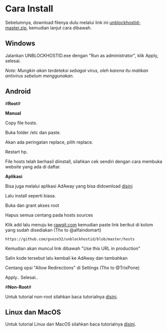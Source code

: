 # Cara Install
Sebelumnya, download filenya dulu melalui link ini [unblockhostid-master.zip](https://github.com/gvoze32/unblockhostid/archive/master.zip), kemudian lanjut cara dibawah.

## Windows

Jalankan UNBLOCKHOSTID.exe dengan "Run as administrator", klik Apply, selesai.

*Note: Mungkin akan terdeteksi sebagai virus, oleh karena itu matikan antivirus sebelum menggunakan.*

## Android

#**Root**#

**Manual**

Copy file hosts.

Buka folder /etc dan paste.

Akan ada peringatan replace, pilih replace.

Restart hp.

File hosts telah berhasil diinstall, silahkan cek sendiri dengan cara membuka website yang ada di daftar.

**Aplikasi**

Bisa juga melalui aplikasi AdAway yang bisa didownload [disini](https://f-droid.org/repo/org.adaway_60.apk)

Lalu install seperti biasa.

Buka dan grant akses root

Hapus semua centang pada hosts sources

Klik add lalu menuju ke [rawgit.com](https://rawgit.com/) kemudian paste link berikut di kolom yang sudah disediakan (Thx to @alfaindomart)
```
https://github.com/gvoze32/unblockhostid/blob/master/hosts
```
Kemudian akan muncul link dibawah "Use this URL in production"

Salin kode tersebut lalu kembali ke AdAway dan tambahkan

Centang opsi "Allow Redirections" di Settings (Thx to @TrixPone)

Apply.. Selesai..

#**Non-Root**#

Untuk tutorial non-root silahkan baca tutorialnya [disini](https://pastebin.com/raw/czMHqwqr).

## Linux dan MacOS

Untuk tutorial Linux dan MacOS silahkan baca tutorialnya [disini](https://pastebin.com/raw/dSFs93i2).
